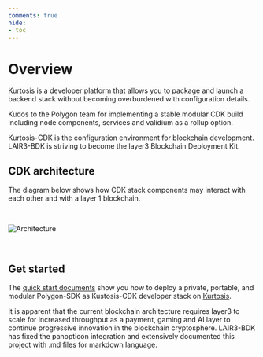 ```yaml
---
comments: true
hide:
- toc
---
```


# Overview

[Kurtosis](https://docs.kurtosis.com/) is a developer platform that allows you to package and launch a backend stack without becoming overburdened with configuration details.

Kudos to the Polygon team for implementing a stable modular CDK build including node components, services and validium as a rollup option.

Kurtosis-CDK is the configuration environment for blockchain development. LAIR3-BDK is striving to become the layer3 Blockchain Deployment Kit.

## CDK architecture

The diagram below shows how CDK stack components may interact with each other and with a layer 1 blockchain.

</br>

![Architecture](img/architecture.png)

<br/>

## Get started

The [quick start documents](quickstart/deploy-stack.md) show you how to deploy a private, portable, and modular Polygon-SDK as Kustosis-CDK developer stack on [Kurtosis](https://github.com/kurtosis-tech/kurtosis).<br />

It is apparent that the current blockchain architecture requires layer3 to scale for increased throughput as a payment, gaming and AI layer to continue progressive innovation in the blockchain cryptosphere. LAIR3-BDK has fixed the panopticon integration and extensively documented this project with .md files for markdown language.

<br/>

